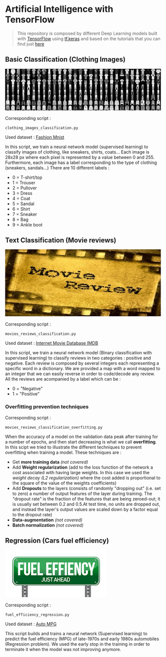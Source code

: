 # Artificial Intelligence with TensorFlow
>This repository is composed by different Deep Learning models built with [TensorFlow](https://www.tensorflow.org/) 
 using [tf.keras](https://www.tensorflow.org/api_docs/python/tf/keras) and based on the tutorials that you can find just
[here](https://www.tensorflow.org/tutorials)

## Basic Classification (Clothing Images)
![](basic_classification.png)


Corresponding script :
```
clothing_images_classification.py
```
Used dataset : [Fashion Mnist](https://github.com/zalandoresearch/fashion-mnist)

In this script, we train a neural network model (supervised learning) to classify images of clothing, like sneakers, shirts, coats...
Each image is 28x28 px where each pixel is represented by a value between 0 and 255.
Furthermore, each image has a label corresponding to the type of clothing (sneakers, sandals...)
There are 10 different labels :
* 0 = T-shirt/top
* 1 = Trouser
* 2 = Pullover
* 3 = Dress
* 4 = Coat
* 5 = Sandal
* 6 = Shirt
* 7 = Sneaker
* 8 = Bag
* 9 = Ankle boot

## Text Classification (Movie reviews)
![](text_classification.jpg)  
  
Corresponding script :
```
movies_reviews_classification.py
```
Used dataset : [Internet Movie Database IMDB](https://www.tensorflow.org/api_docs/python/tf/keras/datasets/imdb)  

In this script, we train a neural network model (Binary classification with supervised learning) to classify reviews in two categories : positive and negative.
Each review is composed by several integers each representing a specific word in a dictionary. We are provided a map with a word mapped to an integer that we can easily reverse in order to code/decode any review.
All the reviews are acompanied by a label which can be :
* 0 = "Negative"
* 1 = "Positive"

### Overfitting prevention techniques
Corresponding script :
```
movies_reviews_classification_overfitting.py
```
When the accuracy of a model on the validation data peak after training for a number of epochs, and then start decreasing is what we call __overfitting__.
In this scipt we tried to illustrate the different techniques to prevent overfitting when training a model. 
These techniques are :
* Get __more training data__ _(not covered)_
* Add __Weight regularization__ (add to the loss function of the network a cost associated with having large weights. In this case we used the _weight decay (L2 regularization)_ where the cost added is proportional to the square of the value of the weights coefficients)
* Add __Dropouts__ to the layers (consists of randomly "dropping out" (i.e. set to zero) a number of output features of the layer during training. The "dropout rate" is the fraction of the features that are being zeroed-out; it is usually set between 0.2 and 0.5.At test time, no units are dropped out, and instead the layer's output values are scaled down by a factor equal to the dropout rate)
* __Data-augmentation__ _(not covered)_
* __Batch normalization__ _(not covered)_


## Regression (Cars fuel efficiency)
![](regression.png)   

Corresponding script :
```
fuel_efficiency_regression.py
```
Used dataset : [Auto MPG](https://archive.ics.uci.edu/ml/datasets/auto+mpg)

This script builds and trains a neural network (Supervised learning) to predict the fuel efficiency (MPG) of late-1970s and early 1980s automobiles (Regression problem).
We used the early stop in the training in order to terminate it when the model was not improving anymore.
